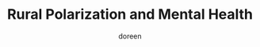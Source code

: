 ---
title: Rural Polarization and Mental Health
slug: rural-polarization-and-mental-health
excerpt: The strain of political divide takes a toll on rural leaders, leaving them feeling isolated and worn down. Speaking about this matters because silence only deepens the divide.
feature_image:
  alt: A sunrise over a rural road symbolizing hope in challenging times
  width: 1536
  height: 1024
  url: /images/uploads/quiet-gravel-road.png
html_content: >-
  The first of May carries a kind of weight this year. It marks the start of <strong>Mental Health Awareness Month</strong>, and with it, an opportunity to bring light to a subject that too often stays in the shadows.


  This week I'll be in Edmonton, speaking at the Alberta Community Crime Prevention Association conference. My audience will be municipal leaders and enforcement officers, people who know what it means to serve their communities through hard seasons and harder conversations. The topic is one close to me, but not one often spoken aloud: <strong>rural polarization</strong>.


  Over my eight years as a county councillor and deputy reeve, I saw firsthand how divisions between ratepayer groups and community leaders can grow sharp. It is not only policy that suffers when that happens, but the people. Those who step forward to serve carry the weight of that divide in their daily lives. The word <strong>government</strong> itself can turn sour, as though the folks who volunteer their names for election are somehow separate from their neighbors. Yet they are also farmers, business owners, and parents, standing shoulder to shoulder with the very people they represent.


  The strain of that disconnect takes a toll. It can leave those in leadership feeling isolated, targeted, or worn down. Talking about this matters, not because it is easy, but because silence only deepens the divide.


  So as May begins, I want to use this platform to both acknowledge the challenge and offer encouragement to those who serve. <strong>You are seen. You are needed.</strong> And the work you do in shaping our towns and counties is worth more than the criticism that sometimes comes with it.


  To those brave enough to keep showing up, thank you. May this month be a reminder that your <strong>mental health matters too</strong>.
published_at: 2025-05-01T14:23:00.000Z
category: rural-life
tags:
  - mental-health
  - leadership
  - community
author: doreen
---